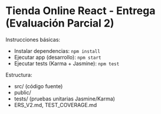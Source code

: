 # Tienda Online React - Entrega (Evaluación Parcial 2)

Instrucciones básicas:
- Instalar dependencias: `npm install`
- Ejecutar app (desarrollo): `npm start`
- Ejecutar tests (Karma + Jasmine): `npm test`

Estructura:
- src/ (código fuente)
- public/
- tests/ (pruebas unitarias Jasmine/Karma)
- ERS_V2.md, TEST_COVERAGE.md
